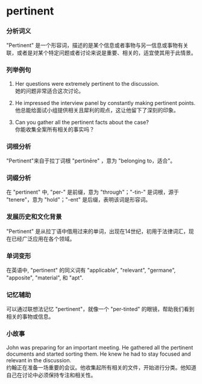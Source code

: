 # pertinent

### 分析词义

  

"Pertinent" 是一个形容词，描述的是某个信息或者事物与另一信息或事物有关联，或者是对某个特定问题或者讨论来说是重要、相关的，适宜使其用于此情景。

  

### 列举例句

  

1.  Her questions were extremely pertinent to the discussion.  
    她的问题非常适合这次讨论。
    
      
    
2.  He impressed the interview panel by constantly making pertinent points.  
    他总能给面试小组提供相关且犀利的观点，这让他留下了深刻的印象。
    
      
    
3.  Can you gather all the pertinent facts about the case?  
    你能收集全案所有相关的事实吗？
    
      
    

  

### 词根分析

  

"Pertinent"来自于拉丁词根 "pertinēre" ，意为 "belonging to，适合"。

  

### 词缀分析

  

在 "pertinent" 中, "per-" 是前缀，意为 "through"；"-tin-" 是词根，源于 "tenere"，意为 "hold"；"-ent" 是后缀，表明该词是形容词。

  

### 发展历史和文化背景

  

"Pertinent" 是从拉丁语中借用过来的单词，出现在14世纪，初用于法律词汇，现在已经广泛应用在各个领域。

  

### 单词变形

  

在英语中, "pertinent" 的同义词有 "applicable", "relevant", "germane", "apposite", "material", 和 "apt".

  

### 记忆辅助

  

可以通过联想法记忆 "pertinent"，就像一个 "per-tinted" 的眼镜，帮助我们看到相关的事物或信息。

  

### 小故事

  

John was preparing for an important meeting. He gathered all the pertinent documents and started sorting them. He knew he had to stay focused and relevant in the discussion.  
约翰正在准备一场重要的会议。他收集起所有相关的文件，开始进行分类。他知道自己在讨论中必须保持专注和相关性。
